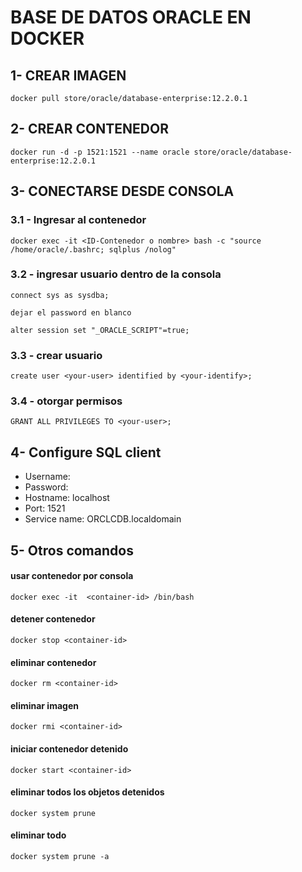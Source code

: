 # BASE DE DATOS ORACLE EN DOCKER

## 1- CREAR IMAGEN
```
docker pull store/oracle/database-enterprise:12.2.0.1
```
## 2- CREAR CONTENEDOR
```
docker run -d -p 1521:1521 --name oracle store/oracle/database-enterprise:12.2.0.1
```

## 3- CONECTARSE DESDE CONSOLA
### 3.1  - Ingresar al contenedor 
```
docker exec -it <ID-Contenedor o nombre> bash -c "source /home/oracle/.bashrc; sqlplus /nolog"
```
### 3.2 - ingresar usuario dentro de la consola
```
connect sys as sysdba;  
```
`dejar el password en blanco`
```
alter session set "_ORACLE_SCRIPT"=true;
```
### 3.3 - crear usuario
```
create user <your-user> identified by <your-identify>;
```

### 3.4 -  otorgar permisos
```
GRANT ALL PRIVILEGES TO <your-user>;
```

## 4- Configure SQL client

 * Username: <your-user>
 * Password: <your-user>
 * Hostname: localhost
 * Port: 1521
 * Service name: ORCLCDB.localdomain

## 5- Otros comandos

#### usar contenedor por consola
```
docker exec -it  <container-id> /bin/bash   
```
#### detener contenedor
```
docker stop <container-id>
```
#### eliminar contenedor
```
docker rm <container-id>
```
#### eliminar imagen
```
docker rmi <container-id>
```
#### iniciar contenedor detenido
```
docker start <container-id> 
```
#### eliminar todos los objetos detenidos
```
docker system prune
```
#### eliminar todo
```
docker system prune -a   
```

